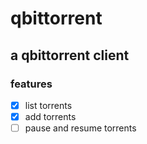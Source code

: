 # qbittorrent

## a qbittorrent client

### features

- [x] list torrents
- [x] add torrents
- [ ] pause and resume torrents

